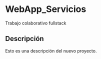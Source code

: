 # WebApp_Servicios
Trabajo colaborativo fullstack

## Descripción
Esto es una descripción del nuevo proyecto.